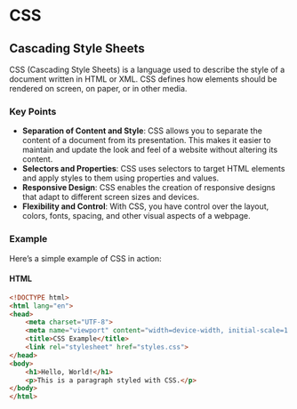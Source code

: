 # CSS

## Cascading Style Sheets

CSS (Cascading Style Sheets) is a language used to describe the style of a document written in HTML or XML. CSS defines how elements should be rendered on screen, on paper, or in other media.

### Key Points

- **Separation of Content and Style**: CSS allows you to separate the content of a document from its presentation. This makes it easier to maintain and update the look and feel of a website without altering its content.
- **Selectors and Properties**: CSS uses selectors to target HTML elements and apply styles to them using properties and values.
- **Responsive Design**: CSS enables the creation of responsive designs that adapt to different screen sizes and devices.
- **Flexibility and Control**: With CSS, you have control over the layout, colors, fonts, spacing, and other visual aspects of a webpage.

### Example

Here’s a simple example of CSS in action:

#### HTML

```html
<!DOCTYPE html>
<html lang="en">
<head>
    <meta charset="UTF-8">
    <meta name="viewport" content="width=device-width, initial-scale=1.0">
    <title>CSS Example</title>
    <link rel="stylesheet" href="styles.css">
</head>
<body>
    <h1>Hello, World!</h1>
    <p>This is a paragraph styled with CSS.</p>
</body>
</html>
